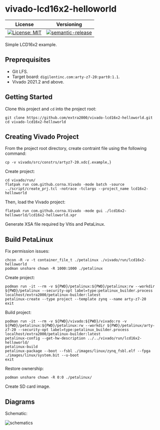 # vivado-lcd16x2-helloworld

| License | Versioning |
| ------- | ---------- |
| [![License: MIT](https://img.shields.io/badge/License-MIT-yellow.svg)](https://opensource.org/licenses/MIT) | [![semantic-release](https://img.shields.io/badge/%20%20%F0%9F%93%A6%F0%9F%9A%80-semantic--release-e10079.svg)](https://github.com/semantic-release/semantic-release) |

Simple LCD16x2 example.


## Preprequisites

* Git LFS.
* Target board: `digilentinc.com:arty-z7-20:part0:1.1`.
* Vivado 2021.2 and above.


## Getting Started

Clone this project and `cd` into the project root:
```
git clone https://github.com/extra2000/vivado-lcd16x2-helloworld.git
cd vivado-lcd16x2-helloworld
```


## Creating Vivado Project

From the project root directory, create contraint file using the following command:
```
cp -v vivado/src/constrs/artyz7-20.xdc{.example,}
```

Create project:
```
cd vivado/run/
flatpak run com.github.corna.Vivado -mode batch -source ../script/create_prj.tcl -notrace -tclargs --project_name lcd16x2-helloworld
```

Then, load the Vivado project:
```
flatpak run com.github.corna.Vivado -mode gui ./lcd16x2-helloworld/lcd16x2-helloworld.xpr
```

Generate XSA file required by Vitis and PetaLinux.


## Build PetaLinux

Fix permission issues:
```
chcon -R -v -t container_file_t ./petalinux ./vivado/run/lcd16x2-helloworld
podman unshare chown -R 1000:1000 ./petalinux
```

Create project:
```
podman run -it --rm -v ${PWD}/petalinux:${PWD}/petalinux:rw --workdir ${PWD}/petalinux --security-opt label=type:petalinux_builder.process localhost/extra2000/petalinux-builder:latest
petalinux-create --type project --template zynq --name arty-z7-20
exit
```

Build project:
```
podman run -it --rm -v ${PWD}/vivado:${PWD}/vivado:ro -v ${PWD}/petalinux:${PWD}/petalinux:rw --workdir ${PWD}/petalinux/arty-z7-20 --security-opt label=type:petalinux_builder.process localhost/extra2000/petalinux-builder:latest
petalinux-config --get-hw-description ../../vivado/run/lcd16x2-helloworld/
petalinux-build
petalinux-package --boot --fsbl ./images/linux/zynq_fsbl.elf --fpga ./images/linux/system.bit --u-boot
exit
```

Restore ownership:
```
podman unshare chown -R 0:0 ./petalinux/
```

Create SD card image.


## Diagrams

Schematic:

![schematics](docs/schematic.png)
